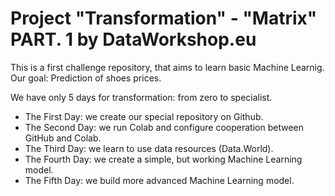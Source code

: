 # Project "Transformation" - "Matrix" PART. 1 by DataWorkshop.eu

This is a first challenge repository, that aims to learn basic Machine Learnig. 
Our goal: Prediction of shoes prices.

We have only 5 days for transformation: from zero to specialist.
- The First Day: we create our special repository on Github.
- The Second Day: we run Colab and configure cooperation between GitHub and Colab.
- The Third Day: we learn to use data resources (Data.World).
- The Fourth Day: we create a simple, but working Machine Learning model.
- The Fifth Day: we build more advanced Machine Learning model.
